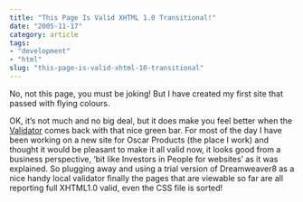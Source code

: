 ```yaml
---
title: "This Page Is Valid XHTML 1.0 Transitional!"
date: "2005-11-17"
category: article
tags:
- "development"
- "html"
slug: "this-page-is-valid-xhtml-10-transitional"
---
```


No, not this page, you must be joking! But I have created my first site that passed with flying colours.
  
OK, it’s not much and no big deal, but it does make you feel better when the [Validator](https://validator.w3.org) comes back with that nice green bar. For most of the day I have been working on a new site for Oscar Products (the place I work) and thought it would be pleasant to make it all valid now, it looks good from a business perspective, ‘bit like Investors in People for websites’ as it was explained. So plugging away and using a trial version of Dreamweaver8 as a nice handy local validator finally the pages that are viewable so far are all reporting full XHTML1.0 valid, even the CSS file is sorted!
